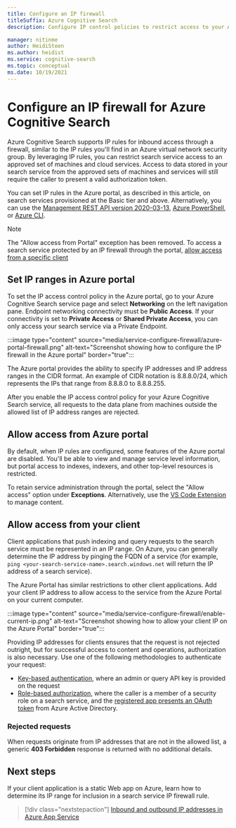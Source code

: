 ```yaml
---
title: Configure an IP firewall
titleSuffix: Azure Cognitive Search
description: Configure IP control policies to restrict access to your Azure Cognitive Search service to specific IP addresses.

manager: nitinme
author: HeidiSteen
ms.author: heidist
ms.service: cognitive-search
ms.topic: conceptual
ms.date: 10/19/2021
---
```


# Configure an IP firewall for Azure Cognitive Search

Azure Cognitive Search supports IP rules for inbound access through a firewall, similar to the IP rules you'll find in an Azure virtual network security group. By leveraging IP rules, you can restrict search service access to an approved set of machines and cloud services. Access to data stored in your search service from the approved sets of machines and services will still require the caller to present a valid authorization token.

You can set IP rules in the Azure portal, as described in this article, on search services provisioned at the Basic tier and above. Alternatively, you can use the [Management REST API version 2020-03-13](/rest/api/searchmanagement/), [Azure PowerShell](/powershell/module/az.search), or [Azure CLI](/cli/azure/search).

> [!NOTE]
> The "Allow access from Portal" exception has been removed. To access a search service protected by an IP firewall through the portal, [allow access from a specific client](#allow-access-from-your-client)

<a id="configure-ip-policy"></a> 

## Set IP ranges in Azure portal

To set the IP access control policy in the Azure portal, go to your Azure Cognitive Search service page and select **Networking** on the left navigation pane. Endpoint networking connectivity must be **Public Access**. If your connectivity is set to **Private Access** or **Shared Private Access**, you can only access your search service via a Private Endpoint.

:::image type="content" source="media/service-configure-firewall/azure-portal-firewall.png" alt-text="Screenshot showing how to configure the IP firewall in the Azure portal" border="true":::

The Azure portal provides the ability to specify IP addresses and IP address ranges in the CIDR format. An example of CIDR notation is 8.8.8.0/24, which represents the IPs that range from 8.8.8.0 to 8.8.8.255.

After you enable the IP access control policy for your Azure Cognitive Search service, all requests to the data plane from machines outside the allowed list of IP address ranges are rejected. 

## Allow access from Azure portal

By default, when IP rules are configured, some features of the Azure portal are disabled. You'll be able to view and manage service level information, but portal access to indexes, indexers, and other top-level resources is restricted.

To retain service administration through the portal, select the "Allow access" option under **Exceptions**. Alternatively, use the [VS Code Extension](https://aka.ms/vscode-search) to manage content.

<a id="allow-access-from-your-client"></a> 

## Allow access from your client

Client applications that push indexing and query requests to the search service must be represented in an IP range. On Azure, you can generally determine the IP address by pinging the FQDN of a service (for example, `ping <your-search-service-name>.search.windows.net` will return the IP address of a search service).

The Azure Portal has similar restrictions to other client applications. Add your client IP address to allow access to the service from the Azure Portal on your current computer.

:::image type="content" source="media/service-configure-firewall/enable-current-ip.png" alt-text="Screenshot showing how to allow your client IP on the Azure Portal" border="true":::

Providing IP addresses for clients ensures that the request is not rejected outright, but for successful access to content and operations, authorization is also necessary. Use one of the following methodologies to authenticate your request:

+ [Key-based authentication](search-security-api-keys.md), where an admin or query API key is provided on the request
+ [Role-based authorization](search-security-rbac.md), where the caller is a member of a security role on a search service, and the [registered app presents an OAuth token](search-howto-aad.md) from Azure Active Directory.

### Rejected requests

When requests originate from IP addresses that are not in the allowed list, a generic **403 Forbidden** response is returned with no additional details.

## Next steps

If your client application is a static Web app on Azure, learn how to determine its IP range for inclusion in a search service IP firewall rule.

> [!div class="nextstepaction"]
> [Inbound and outbound IP addresses in Azure App Service](../app-service/overview-inbound-outbound-ips.md)